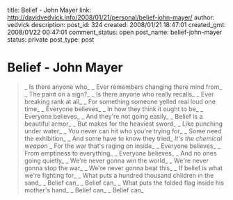 title: Belief - John Mayer
link: http://davidvedvick.info/2008/01/21/personal/belief-john-mayer/
author: vedvick
description: 
post_id: 324
created: 2008/01/21 18:47:01
created_gmt: 2008/01/22 00:47:01
comment_status: open
post_name: belief-john-mayer
status: private
post_type: post

# Belief - John Mayer

> _ Is there anyone who_ _ Ever remembers changing there mind from_ _ The paint on a sign?_ _ Is there anyone who really recalls_ _ Ever breaking rank at all_ _ For something someone yelled real loud one time_ _ Everyone believes_ _ In how they think it ought to be_ _ Everyone believes_ _ And they're not going easily_ _ Belief is a beautiful armor_ _ But makes for the heaviest sword_ _ Like punching under water_ _ You never can hit who you're trying for_ _ Some need the exhibition_ _ And some have to know they tried_ _It's the chemical weapon_ _ For the war that's raging on inside_ _ Everyone believes_ _ From emptiness to everything_ _ Everyone believes_ _ And no ones going quietly_ _ We're never gonna win the world_ _ We're never gonna stop the war_ _ We're never gonna beat this_ _ If belief is what we're fighting for_ _ What puts a hundred thousand children in the sand_ _ Belief can_ _ Belief can_ _ What puts the folded flag inside his mother's hand_ _ Belief can_ _ Belief can_